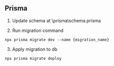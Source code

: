 ## Prisma
1. Update schema at \prisma\schema.prisma

2. Run migration command
``` 
npx prisma migrate dev --name {migration_name}
```

3. Apply migration to db

```
npx prisma migrate deploy
```